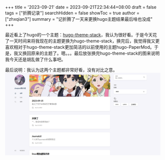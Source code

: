+++
title = '2023-09-21'
date = 2023-09-21T22:34:44+08:00
draft = false
tags = ["折腾记录"]
searchHidden = false
showToc = true
author = ["zhxqian3"]
summary = "记折腾了一天来更换hugo主题结果最后啥也没成"
+++

最近看上了hugo的一个主题：[hugo-theme-stack](https://github.com/CaiJimmy/hugo-theme-stack)，我认为很好看。于是今天花了一天时间来将我现在的主题更换为hugo-theme-stack，换完后，我觉得我又更喜欢相对于hugo-theme-stack更加简洁的以前使用的主题hugo-PaperMod。于是，我又换回原来的主题了。嗯。。。最后放张换完hugo-theme-stack的图来说明我今天还是胡乱做了什么事吧。

最后说明：我认为这两个主题都非常好看，没有对比之意。
![my hugo-theme-stack site](stack.png)